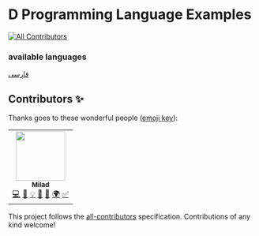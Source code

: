 # D Programming Language Examples
<!-- ALL-CONTRIBUTORS-BADGE:START - Do not remove or modify this section -->
[![All Contributors](https://img.shields.io/badge/all_contributors-1-orange.svg?style=flat-square)](#contributors-)
<!-- ALL-CONTRIBUTORS-BADGE:END -->



### available languages

[فارسی](./README-fa.md)






## Contributors ✨

Thanks goes to these wonderful people ([emoji key](https://allcontributors.org/docs/en/emoji-key)):

<!-- ALL-CONTRIBUTORS-LIST:START - Do not remove or modify this section -->
<!-- prettier-ignore-start -->
<!-- markdownlint-disable -->
<table>
  <tr>
    <td align="center"><a href="https://github.com/miladimos"><img src="https://avatars.githubusercontent.com/u/31257147?v=4?s=100" width="100px;" alt=""/><br /><sub><b>Milad</b></sub></a><br /><a href="https://github.com/miladimos/dlang.ir/commits?author=miladimos" title="Code">💻</a> <a href="https://github.com/miladimos/dlang.ir/commits?author=miladimos" title="Documentation">📖</a> <a href="#example-miladimos" title="Examples">💡</a> <a href="#maintenance-miladimos" title="Maintenance">🚧</a> <a href="#projectManagement-miladimos" title="Project Management">📆</a> <a href="#translation-miladimos" title="Translation">🌍</a> <a href="#tutorial-miladimos" title="Tutorials">✅</a></td>
  </tr>
</table>

<!-- markdownlint-restore -->
<!-- prettier-ignore-end -->

<!-- ALL-CONTRIBUTORS-LIST:END -->

This project follows the [all-contributors](https://github.com/all-contributors/all-contributors) specification. Contributions of any kind welcome!
